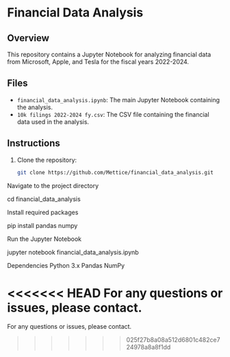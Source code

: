 # Financial Data Analysis

## Overview
This repository contains a Jupyter Notebook for analyzing financial data from Microsoft, Apple, and Tesla for the fiscal years 2022-2024.

## Files
- `financial_data_analysis.ipynb`: The main Jupyter Notebook containing the analysis.
- `10k filings 2022-2024 fy.csv`: The CSV file containing the financial data used in the analysis.

## Instructions
1. Clone the repository:
   ```bash
   git clone https://github.com/Mettice/financial_data_analysis.git

Navigate to the project directory

cd financial_data_analysis

Install required packages

pip install pandas numpy

Run the Jupyter Notebook

jupyter notebook financial_data_analysis.ipynb

Dependencies
Python 3.x
Pandas
NumPy

<<<<<<< HEAD
For any questions or issues, please contact.
=======
For any questions or issues, please contact.
>>>>>>> 025f27b8a08a512d6801c482ce724978a8a8f1dd
